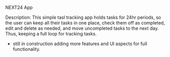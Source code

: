NEXT24 App

Description:
  This simple tasl tracking app holds tasks for 24hr periods, so the user can keep all their tasks in one place, check them off as completed, edit and delete as needed, and move
  uncompleted tasks to the next day. Thus, keeping a full loop for tracking tasks.

* still in construction adding more features and UI aspects for full functionality.
